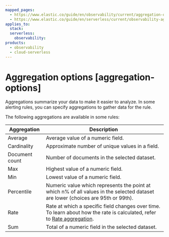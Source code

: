 ```yaml
---
mapped_pages:
  - https://www.elastic.co/guide/en/observability/current/aggregation-options.html
  - https://www.elastic.co/guide/en/serverless/current/observability-aggregationOptions.html
applies_to:
  stack:
  serverless:
    observability:
products:
  - observability
  - cloud-serverless
---
```


# Aggregation options [aggregation-options]

Aggregations summarize your data to make it easier to analyze. In some alerting rules, you can specify aggregations to gather data for the rule.

The following aggregations are available in some rules:

| Aggregation | Description |
| --- | --- |
| Average | Average value of a numeric field. |
| Cardinality | Approximate number of unique values in a field. |
| Document count | Number of documents in the selected dataset. |
| Max | Highest value of a numeric field. |
| Min | Lowest value of a numeric field. |
| Percentile | Numeric value which represents the point at which n% of all values in the selected dataset are lower (choices are 95th or 99th). |
| Rate | Rate at which a specific field changes over time. To learn about how the rate is calculated, refer to [Rate aggregation](/solutions/observability/incident-management/rate-aggregation.md). |
| Sum | Total of a numeric field in the selected dataset. |